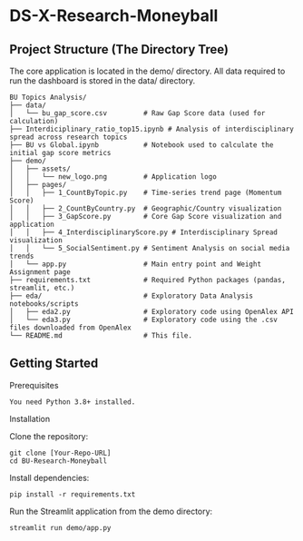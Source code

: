 # DS-X-Research-Moneyball

## Project Structure (The Directory Tree)

The core application is located in the demo/ directory. All data required to run the dashboard is stored in the data/ directory.

```
BU Topics Analysis/
├── data/
│   └── bu_gap_score.csv         # Raw Gap Score data (used for calculation)
├── Interdiciplinary_ratio_top15.ipynb # Analysis of interdisciplinary spread across research topics
├── BU vs Global.ipynb           # Notebook used to calculate the initial gap score metrics
├── demo/
│   ├── assets/
│   │   └── new_logo.png         # Application logo
│   ├── pages/
│   │   ├── 1_CountByTopic.py    # Time-series trend page (Momentum Score)
│   │   ├── 2_CountByCountry.py  # Geographic/Country visualization
│   │   ├── 3_GapScore.py        # Core Gap Score visualization and application
│   │   ├── 4_InterdisciplinaryScore.py # Interdisciplinary Spread visualization
│   │   └── 5_SocialSentiment.py # Sentiment Analysis on social media trends
│   └── app.py                   # Main entry point and Weight Assignment page
├── requirements.txt             # Required Python packages (pandas, streamlit, etc.)
├── eda/                         # Exploratory Data Analysis notebooks/scripts
│   ├── eda2.py                  # Exploratory code using OpenAlex API
│   └── eda3.py                  # Exploratory code using the .csv files downloaded from OpenAlex
└── README.md                    # This file.
```


## Getting Started

Prerequisites

```
You need Python 3.8+ installed.
```

Installation

Clone the repository:
```
git clone [Your-Repo-URL]
cd BU-Research-Moneyball
```


Install dependencies:
```
pip install -r requirements.txt
```


Run the Streamlit application from the demo directory:
```
streamlit run demo/app.py
```

